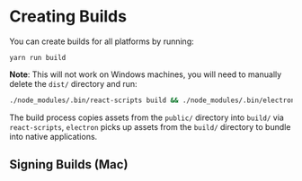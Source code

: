 # Creating Builds

You can create builds for all platforms by running:

```
yarn run build
```

**Note**: This will not work on Windows machines, you will need to manually delete the `dist/` directory and run:

```bash
./node_modules/.bin/react-scripts build && ./node_modules/.bin/electron-builder
```

The build process copies assets from the `public/` directory into `build/` via `react-scripts`, `electron` picks up assets from the `build/` directory to bundle into native applications.

## Signing Builds (Mac)

